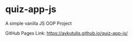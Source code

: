# quiz-app-js
A simple vanilla JS OOP Project

GitHub Pages Link: https://aykutulis.github.io/quiz-app-js/
